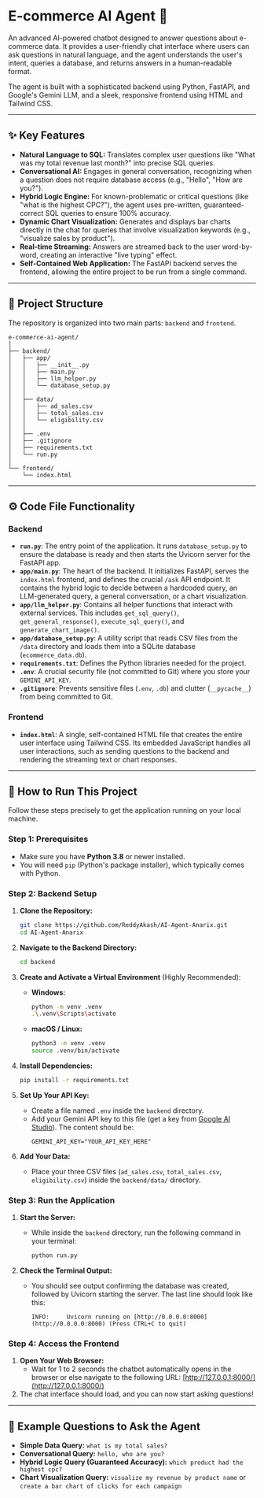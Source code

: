 # E-commerce AI Agent 🤖

An advanced AI-powered chatbot designed to answer questions about e-commerce data. It provides a user-friendly chat interface where users can ask questions in natural language, and the agent understands the user's intent, queries a database, and returns answers in a human-readable format.

The agent is built with a sophisticated backend using Python, FastAPI, and Google's Gemini LLM, and a sleek, responsive frontend using HTML and Tailwind CSS.

---

## ✨ Key Features

* **Natural Language to SQL:** Translates complex user questions like "What was my total revenue last month?" into precise SQL queries.
* **Conversational AI:** Engages in general conversation, recognizing when a question does not require database access (e.g., "Hello", "How are you?").
* **Hybrid Logic Engine:** For known-problematic or critical questions (like "what is the highest CPC?"), the agent uses pre-written, guaranteed-correct SQL queries to ensure 100% accuracy.
* **Dynamic Chart Visualization:** Generates and displays bar charts directly in the chat for queries that involve visualization keywords (e.g., "visualize sales by product").
* **Real-time Streaming:** Answers are streamed back to the user word-by-word, creating an interactive "live typing" effect.
* **Self-Contained Web Application:** The FastAPI backend serves the frontend, allowing the entire project to be run from a single command.

---

## 📁 Project Structure

The repository is organized into two main parts: `backend` and `frontend`.

```
e-commerce-ai-agent/
│
├── backend/
│   ├── app/
│   │   ├── __init__.py
│   │   ├── main.py
│   │   ├── llm_helper.py
│   │   └── database_setup.py
│   │
│   ├── data/
│   │   ├── ad_sales.csv
│   │   ├── total_sales.csv
│   │   └── eligibility.csv
│   │
│   ├── .env
│   ├── .gitignore
│   ├── requirements.txt
│   └── run.py
│
└── frontend/
    └── index.html
```

---

## ⚙️ Code File Functionality

### Backend

* **`run.py`**: The entry point of the application. It runs `database_setup.py` to ensure the database is ready and then starts the Uvicorn server for the FastAPI app.
* **`app/main.py`**: The heart of the backend. It initializes FastAPI, serves the `index.html` frontend, and defines the crucial `/ask` API endpoint. It contains the hybrid logic to decide between a hardcoded query, an LLM-generated query, a general conversation, or a chart visualization.
* **`app/llm_helper.py`**: Contains all helper functions that interact with external services. This includes `get_sql_query()`, `get_general_response()`, `execute_sql_query()`, and `generate_chart_image()`.
* **`app/database_setup.py`**: A utility script that reads CSV files from the `/data` directory and loads them into a SQLite database (`ecommerce_data.db`).
* **`requirements.txt`**: Defines the Python libraries needed for the project.
* **`.env`**: A crucial security file (not committed to Git) where you store your `GEMINI_API_KEY`.
* **`.gitignore`**: Prevents sensitive files (`.env`, `.db`) and clutter (`__pycache__`) from being committed to Git.

### Frontend

* **`index.html`**: A single, self-contained HTML file that creates the entire user interface using Tailwind CSS. Its embedded JavaScript handles all user interactions, such as sending questions to the backend and rendering the streaming text or chart responses.

---

## 🚀 How to Run This Project

Follow these steps precisely to get the application running on your local machine.

### Step 1: Prerequisites

* Make sure you have **Python 3.8** or newer installed.
* You will need `pip` (Python's package installer), which typically comes with Python.

### Step 2: Backend Setup

1.  **Clone the Repository:**
    ```bash
    git clone https://github.com/ReddyAkash/AI-Agent-Anarix.git
    cd AI-Agent-Anarix
    ```

2.  **Navigate to the Backend Directory:**
    ```bash
    cd backend
    ```

3.  **Create and Activate a Virtual Environment** (Highly Recommended):
    * **Windows:**
        ```bash
        python -m venv .venv
        .\.venv\Scripts\activate
        ```
    * **macOS / Linux:**
        ```bash
        python3 -m venv .venv
        source .venv/bin/activate
        ```

4.  **Install Dependencies:**
    ```bash
    pip install -r requirements.txt
    ```

5.  **Set Up Your API Key:**
    * Create a file named `.env` inside the `backend` directory.
    * Add your Gemini API key to this file (get a key from [Google AI Studio](https://aistudio.google.com/)). The content should be:
        ```
        GEMINI_API_KEY="YOUR_API_KEY_HERE"
        ```

6.  **Add Your Data:**
    * Place your three CSV files (`ad_sales.csv`, `total_sales.csv`, `eligibility.csv`) inside the `backend/data/` directory.

### Step 3: Run the Application

1.  **Start the Server:**
    * While inside the `backend` directory, run the following command in your terminal:
        ```bash
        python run.py
        ```

2.  **Check the Terminal Output:**
    * You should see output confirming the database was created, followed by Uvicorn starting the server. The last line should look like this:
        ```
        INFO:     Uvicorn running on [http://0.0.0.0:8000](http://0.0.0.0:8000) (Press CTRL+C to quit)
        ```

### Step 4: Access the Frontend

1.  **Open Your Web Browser:**
    * Wait for 1 to 2 seconds the chatbot automatically opens in the browser or else navigate to the following URL: [http://127.0.0.1:8000/](http://127.0.0.1:8000/)
2.  The chat interface should load, and you can now start asking questions!

---

## 💬 Example Questions to Ask the Agent

* **Simple Data Query:** `what is my total sales?`
* **Conversational Query:** `hello, who are you?`
* **Hybrid Logic Query (Guaranteed Accuracy):** `which product had the highest cpc?`
* **Chart Visualization Query:** `visualize my revenue by product name` or `create a bar chart of clicks for each campaign`